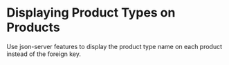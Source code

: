 # Displaying Product Types on Products

Use json-server features to display the product type name on each product instead of the foreign key.
